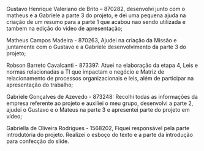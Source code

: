 Gustavo Henrique Valeriano de Brito – 870282, desenvolvi junto com o matheus e a Gabriele a parte 3 do projeto, e dei uma pequena ajuda na criação de um resumo para a parte 1 que acabou nao sendo utilizada e tambem na edição do video de apresentação;
 
Matheus Campos Madeira - 870263, Ajudei na criação da Missão e juntamente com o Gustavo e a Gabriele desenvolvimento da parte 3 do projeto;

Robson Barreto Cavalcanti - 873397: Atuei na elaboração da etapa 4, Leis e normas relacionadas a TI que impactam o negócio e Matriz de relacionamento de processos organizacionais e leis, além de participar na apresentação do trabalho;

Gabriele Gonçalves de Azevedo - 873248: Recolhi todas as informações da empresa referente ao projeto e auxiliei o meu grupo, desenvolvi a parte 2, ajudei o Gustavo e o Mateus na parte 3 e apresentei parte do projeto em vídeo;

Gabriella de Oliveira Rodrigues - 1568202, Fiquei responsável pela parte introdutória do projeto. Realizei o esboço do texto e a parte da introdução para confecção do slide.